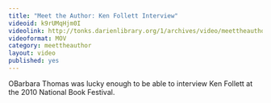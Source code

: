 ```yaml
---
title: "Meet the Author: Ken Follett Interview"
videoid: k9rUMqHjm0I
videolink: http://tonks.darienlibrary.org/1/archives/video/meettheauthor/20100925_ken_follett.mov
videoformat: MOV
category: meettheauthor
layout: video
published: yes
---
```


OBarbara Thomas was lucky enough to be able to interview Ken Follett at the 2010 National Book Festival.